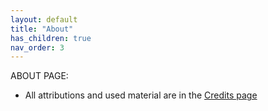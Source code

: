 ```yaml
---
layout: default
title: "About"
has_children: true
nav_order: 3
---
```

ABOUT PAGE:
- All attributions and used material are in the [Credits page]("https://ProgrammEverything.github.io/documentation/info/credits.html")
